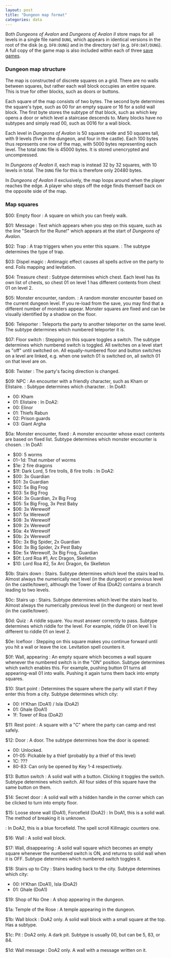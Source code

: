 ```yaml
---
layout: post
title: "Dungeon map format"
categories: data
---
```


Both _Dungeons of Avalon_ and _Dungeons of Avalon II_ store maps for all levels
in a single file namd `DUNG`, which appears in identical versions in the root of
the disk (e.g. `DF0:DUNG`) and in the directory `DAT` (e.g. `DF0:DAT/DUNG`). A
full copy of the game map is also included within each of three [save
games](../data/save-game-format.html).

### Dungeon map structure

The map is constructed of discrete squares on a grid. There are no walls between
squares, but rather each wall block occupies an entire square. This is true for
other blocks, such as doors or buttons.

Each square of the map consists of two bytes. The second byte determines the
square's type, such as 00 for an empty square or 16 for a solid wall block. The
first byte stores the subtype of that block, such as which key opens a door or
which level a staircase descends to. Many blocks have no subtypes and simply
read 00, such as 0016 for a wall block.

Each level in _Dungeons of Avalon_ is 50 squares wide and 50 squares tall, with
9 levels (five in the dungeon, and four in the castle). Each 100 bytes thus
represents one row of the map, with 5000 bytes representing each level. The
total `DUNG` file is 45000 bytes. It is stored unencrypted and uncompressed.

In _Dungeons of Avalon II_, each map is instead 32 by 32 squares, with 10 levels
in total. The `DUNG` file for this is therefore only 20480 bytes.

In _Dungeons of Avalon II_ exclusively, the map loops around when the player
reaches the edge. A player who steps off the edge finds themself back on the
opposite side of the map.

### Map squares

$00: Empty floor
: A square on which you can freely walk.

$01: Message
: Text which appears when you step on this square, such as the line
"Search for the Rune!" which appears at the start of _Dungeons of Avalon_.

$02: Trap
: A trap triggers when you enter this square.
: The subtype determines the type of trap.

$03: Dispel magic
: Antimagic effect causes all spells active on the party to end.
Foils mapping and levitation.

$04: Treasure chest
: Subtype determines which chest. Each level has its own list of chests,
so chest 01 on level 1 has different contents from chest 01 on level 2.

$05: Monster encounter, random.
: A random monster encounter based on the current
dungeon level. If you re-load from the save, you may find that a different
number of monsters appear.  Monster squares are fixed and can be visually
identified by a shadow on the floor.

$06: Teleporter
: Teleports the party to another teleporter on the same level.
The subtype determines which numbered teleporter it is.

$07: Floor switch
: Stepping on this square toggles a switch.
The subtype determines which numbered switch is toggled.
All switches on a level start as "off" until switched on.
All equally-numbered floor and button switches on a level are linked, e.g. when
one switch 01 is switched on, all switch 01 on that level are on.

$08: Twister
: The party's facing direction is changed.

$09: NPC
: An encounter with a friendly character, such as Kham or Elistaire.
: Subtype determines which character.
: In DoA1:
* 00: Kham
* 01: Elistaire
: In DoA2:
* 00: Elinor
* 01: Thiefs Rabun
* 02: Prison guards
* 03: Giant Argha

$0a: Monster encounter, fixed
: A monster encounter whose exact contents are based on fixed list.
Subtype determines which monster encounter is chosen.
: In DoA1:
* $00: 5 worms
* $01-$1d: That number of worms
* $1e: 2 fire dragons
* $1f: Dark Lord, 5 fire trolls, 8 fire trolls
: In DoA2:
* $00: 3x Guardian	
* $01: 3x Guardian	
* $02: 5x Big Frog	
* $03: 5x Big Frog	
* $04: 3x Guardian, 2x Big Frog	
* $05: 5x Big Frog, 3x Pest Baby	
* $06: 3x Werewolf	
* $07: 5x Werewolf	
* $08: 3x Werewolf	
* $09: 2x Werewolf	
* $0a: 4x Werewolf	
* $0b: 2x Werewolf	
* $0c: 3x Big Spider, 2x Guardian	
* $0d: 3x Big Spider, 2x Pest Baby	
* $0e: 5x Werewolf, 3x Big Frog, Guardian	
* $0f: Lord Roa #1, Arc Dragon, Skelleton	
* $10: Lord Roa #2, 5x Arc Dragon, 6x Skelleton	

$0b: Stairs down
: Stairs.
Subtype determines which level the stairs lead to. Almost always the numerically
next level (in the dungeon) or previous level (in the castle/tower), although 
the Tower of Roa (DoA2) contains a branch leading to two levels.

$0c: Stairs up
: Stairs.
Subtype determines which level the stairs lead to. Almost always the numerically
previous level (in the dungeon) or next level (in the castle/tower).

$0d: Quiz
: A riddle square. You must answer correctly to pass.
Subtype determines which riddle for the level.
For example, riddle 01 on level 1 is different to riddle 01 on level 2.

$0e: Icefloor
: Stepping on this square makes you continue forward until you hit a wall or
leave the ice. Levitation spell counters it.

$0f: Wall, appearing
: An empty square which becomes a wall square whenever the numbered switch is in
the "ON" position.
Subtype determines which switch enables this. For example, pushing button 01
turns all appearing-wall 01 into walls. Pushing it again turns them back into
empty squares.

$10: Start point
: Determines the square where the party will start if they enter this from a
city.
Subtype determines which city:
* 00: H'Khan (DoA1) / Isla (DoA2)
* 01: Ghale (DoA1)
* 1f: Tower of Roa (DoA2)

$11: Rest point
: A square with a "C" where the party can camp and rest safely.

$12: Door
: A door.
The subtype determines how the door is opened:
* 00: Unlocked.
* 01-05: Pickable by a thief (probably by a thief of this level)
* 1C: ???
* 80-83: Can only be opened by Key 1-4 respectively.

$13: Button switch
: A solid wall with a button. Clicking it toggles the switch.
Subtype determines which switch.
All four sides of this square have the same button on them.

$14: Secret door
: A solid wall with a hidden handle in the corner which can be clicked to turn
into empty floor.

$15: Loose stone wall (DoA1), Forcefield (DoA2)
: In DoA1, this is a solid wall. The method of breaking it is unknown.

: In DoA2, this is a blue forcefield. The spell scroll Killmagic counters one.

$16: Wall
: A solid wall block.

$17: Wall, disappearing
: A solid wall square which becomes an empty square whenever the numbered switch
is ON, and returns to solid wall when it is OFF.
Subtype determines which numbered switch toggles it.

$18: Stairs up to City
: Stairs leading back to the city.
Subtype determines which city:
* 00: H'Khan (DoA1), Isla (DoA2)
* 01: Ghale (DoA1)

$19: Shop of No One
: A shop appearing in the dungeon.

$1a: Temple of the Rose
: A temple appearing in the dungeon.

$1b: Wall block
: DoA2 only. A solid wall block with a small square at the top.
Has a subtype.

$1c: Pit
: DoA2 only. A dark pit.
Subtype is usually 00, but can be 5, 83, or 84.

$1d: Wall message
: DoA2 only. A wall with a message written on it.

